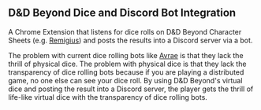 ## D&D Beyond Dice and Discord Bot Integration

A Chrome Extension that listens for dice rolls on D&D Beyond Character Sheets (e.g. [Remigius](https://www.dndbeyond.com/profile/kamnikite/characters/23934295)) and posts the results into a Discord server via a bot.

The problem with current dice rolling bots like [Avrae](https://avrae.io/) is that they lack the thrill of physical dice. The problem with physical dice is that they lack the transparency of dice rolling bots because if you are playing a distributed game, no one else can see your dice roll. By using D&D Beyond's virtual dice and posting the result into a Discord server, the player gets the thrill of life-like virtual dice with the transparency of dice rolling bots.